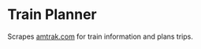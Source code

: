 # Train Planner
Scrapes [amtrak.com](https://www.amtrak.com) for train information and plans trips.

